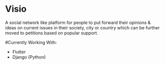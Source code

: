 # Visio
A social network like platform  for people to put forward their opinions &amp; ideas on current issues in their society, city or country which can be further moved to petitions based on popular support. 

#Currently Working With:
- Flutter
- Django (Python)

